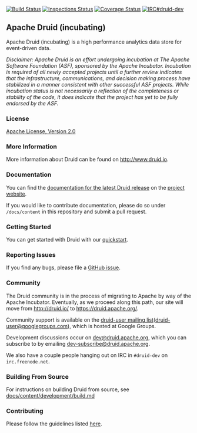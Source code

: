 <!--
  ~ Licensed to the Apache Software Foundation (ASF) under one
  ~ or more contributor license agreements.  See the NOTICE file
  ~ distributed with this work for additional information
  ~ regarding copyright ownership.  The ASF licenses this file
  ~ to you under the Apache License, Version 2.0 (the
  ~ "License"); you may not use this file except in compliance
  ~ with the License.  You may obtain a copy of the License at
  ~
  ~   http://www.apache.org/licenses/LICENSE-2.0
  ~
  ~ Unless required by applicable law or agreed to in writing,
  ~ software distributed under the License is distributed on an
  ~ "AS IS" BASIS, WITHOUT WARRANTIES OR CONDITIONS OF ANY
  ~ KIND, either express or implied.  See the License for the
  ~ specific language governing permissions and limitations
  ~ under the License.
  -->

[![Build Status](https://travis-ci.org/apache/incubator-druid.svg?branch=master)](https://travis-ci.org/apache/incubator-druid) [![Inspections Status](https://img.shields.io/teamcity/http/teamcity.jetbrains.com/s/OpenSourceProjects_Druid_Inspections.svg?label=TeamCity%20inspections)](https://teamcity.jetbrains.com/viewType.html?buildTypeId=OpenSourceProjects_Druid_Inspections) [![Coverage Status](https://coveralls.io/repos/apache/incubator-druid/badge.svg?branch=master)](https://coveralls.io/r/apache/incubator-druid?branch=master) [![IRC#druid-dev](https://img.shields.io/badge/IRC-druid--dev-blue.svg)](https://webchat.freenode.net?channels=druid-dev)

## Apache Druid (incubating)

Apache Druid (incubating) is a high performance analytics data store for event-driven data.

*Disclaimer: Apache Druid is an effort undergoing incubation at The Apache Software Foundation (ASF), sponsored by the Apache Incubator. Incubation is required of all newly accepted projects until a further review indicates that the infrastructure, communications, and decision making process have stabilized in a manner consistent with other successful ASF projects. While incubation status is not necessarily a reflection of the completeness or stability of the code, it does indicate that the project has yet to be fully endorsed by the ASF.*

### License

[Apache License, Version 2.0](http://www.apache.org/licenses/LICENSE-2.0)

### More Information

More information about Druid can be found on <http://www.druid.io>.

### Documentation

You can find the [documentation for the latest Druid release](http://druid.io/docs/latest/) on
the [project website](http://druid.io/docs/latest/).

If you would like to contribute documentation, please do so under
`/docs/content` in this repository and submit a pull request.

### Getting Started

You can get started with Druid with our [quickstart](http://druid.io/docs/latest/tutorials/quickstart.html).

### Reporting Issues

If you find any bugs, please file a [GitHub issue](https://github.com/apache/incubator-druid/issues).

### Community

The Druid community is in the process of migrating to Apache by way of the Apache Incubator. Eventually, as we proceed
along this path, our site will move from http://druid.io/ to https://druid.apache.org/.

Community support is available on the
[druid-user mailing list](https://groups.google.com/forum/#!forum/druid-user)(druid-user@googlegroups.com), which
is hosted at Google Groups.

Development discussions occur on [dev@druid.apache.org](https://lists.apache.org/list.html?dev@druid.apache.org), which
you can subscribe to by emailing [dev-subscribe@druid.apache.org](mailto:dev-subscribe@druid.apache.org).

We also have a couple people hanging out on IRC in `#druid-dev` on
`irc.freenode.net`.

### Building From Source

For instructions on building Druid from source, see [docs/content/development/build.md](https://github.com/apache/incubator-druid/blob/master/docs/content/development/build.md)

### Contributing

Please follow the guidelines listed [here](http://druid.io/community/).
